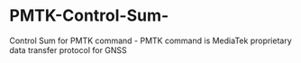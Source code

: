 # PMTK-Control-Sum-
Control Sum for PMTK command - PMTK command is MediaTek proprietary data transfer protocol for GNSS
